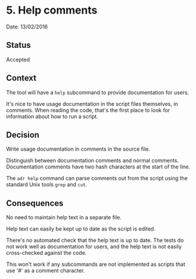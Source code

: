 # 5. Help comments

Date: 13/02/2016

## Status

Accepted

## Context

The tool will have a `help` subcommand to provide documentation
for users.

It's nice to have usage documentation in the script files
themselves, in comments.  When reading the code, that's the first
place to look for information about how to run a script.

## Decision

Write usage documentation in comments in the source file.

Distinguish between documentation comments and normal comments.
Documentation comments have two hash characters at the start of
the line.

The `adr help` command can parse comments out from the script
using the standard Unix tools `grep` and `cut`.

## Consequences

No need to maintain help text in a separate file.

Help text can easily be kept up to date as the script is edited.

There's no automated check that the help text is up to date.  The
tests do not work well as documentation for users, and the help
text is not easily cross-checked against the code.

This won't work if any subcommands are not implemented as scripts
that use '#' as a comment character.
